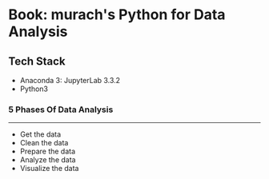 # Book: murach's Python for Data Analysis 
## Tech Stack
- Anaconda 3: JupyterLab 3.3.2
- Python3

### 5 Phases Of Data Analysis
---
- Get the data
- Clean the data
- Prepare the data
- Analyze the data
- Visualize the data
